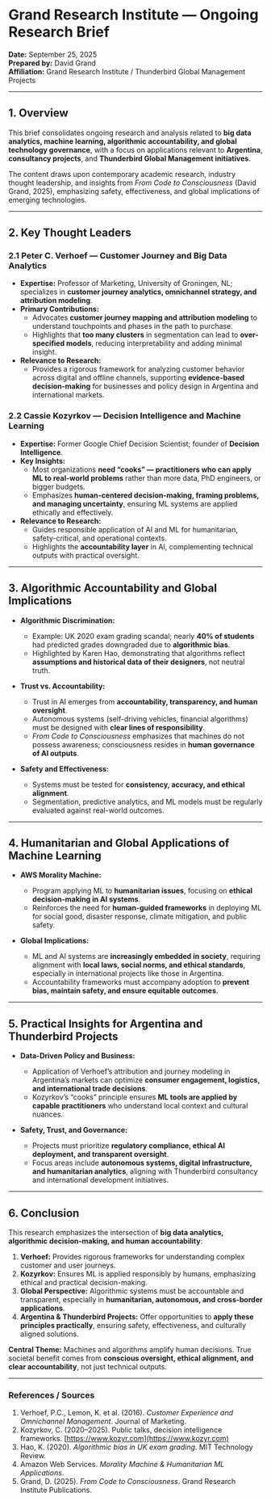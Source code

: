 # Grand Research Institute — Ongoing Research Brief
**Date:** September 25, 2025  
**Prepared by:** David Grand  
**Affiliation:** Grand Research Institute / Thunderbird Global Management Projects

---

## 1. Overview

This brief consolidates ongoing research and analysis related to **big data analytics, machine learning, algorithmic accountability, and global technology governance**, with a focus on applications relevant to **Argentina**, **consultancy projects**, and **Thunderbird Global Management initiatives**.  

The content draws upon contemporary academic research, industry thought leadership, and insights from *From Code to Consciousness* (David Grand, 2025), emphasizing safety, effectiveness, and global implications of emerging technologies.

---

## 2. Key Thought Leaders

### 2.1 Peter C. Verhoef — Customer Journey and Big Data Analytics
- **Expertise:** Professor of Marketing, University of Groningen, NL; specializes in **customer journey analytics, omnichannel strategy, and attribution modeling**.  
- **Primary Contributions:**  
  - Advocates **customer journey mapping and attribution modeling** to understand touchpoints and phases in the path to purchase.  
  - Highlights that **too many clusters** in segmentation can lead to **over-specified models**, reducing interpretability and adding minimal insight.  
- **Relevance to Research:**  
  - Provides a rigorous framework for analyzing customer behavior across digital and offline channels, supporting **evidence-based decision-making** for businesses and policy design in Argentina and international markets.

### 2.2 Cassie Kozyrkov — Decision Intelligence and Machine Learning
- **Expertise:** Former Google Chief Decision Scientist; founder of **Decision Intelligence**.  
- **Key Insights:**  
  - Most organizations **need “cooks” — practitioners who can apply ML to real-world problems** rather than more data, PhD engineers, or bigger budgets.  
  - Emphasizes **human-centered decision-making, framing problems, and managing uncertainty**, ensuring ML systems are applied ethically and effectively.  
- **Relevance to Research:**  
  - Guides responsible application of AI and ML for humanitarian, safety-critical, and operational contexts.  
  - Highlights the **accountability layer** in AI, complementing technical outputs with practical oversight.

---

## 3. Algorithmic Accountability and Global Implications

- **Algorithmic Discrimination:**  
  - Example: UK 2020 exam grading scandal; nearly **40% of students** had predicted grades downgraded due to **algorithmic bias**.  
  - Highlighted by Karen Hao, demonstrating that algorithms reflect **assumptions and historical data of their designers**, not neutral truth.

- **Trust vs. Accountability:**  
  - Trust in AI emerges from **accountability, transparency, and human oversight**.  
  - Autonomous systems (self-driving vehicles, financial algorithms) must be designed with **clear lines of responsibility**.  
  - *From Code to Consciousness* emphasizes that machines do not possess awareness; consciousness resides in **human governance of AI outputs**.

- **Safety and Effectiveness:**  
  - Systems must be tested for **consistency, accuracy, and ethical alignment**.  
  - Segmentation, predictive analytics, and ML models must be regularly evaluated against real-world outcomes.

---

## 4. Humanitarian and Global Applications of Machine Learning

- **AWS Morality Machine:**  
  - Program applying ML to **humanitarian issues**, focusing on **ethical decision-making in AI systems**.  
  - Reinforces the need for **human-guided frameworks** in deploying ML for social good, disaster response, climate mitigation, and public safety.

- **Global Implications:**  
  - ML and AI systems are **increasingly embedded in society**, requiring alignment with **local laws, social norms, and ethical standards**, especially in international projects like those in Argentina.  
  - Accountability frameworks must accompany adoption to **prevent bias, maintain safety, and ensure equitable outcomes**.

---

## 5. Practical Insights for Argentina and Thunderbird Projects

- **Data-Driven Policy and Business:**  
  - Application of Verhoef’s attribution and journey modeling in Argentina’s markets can optimize **consumer engagement, logistics, and international trade decisions**.  
  - Kozyrkov’s “cooks” principle ensures **ML tools are applied by capable practitioners** who understand local context and cultural nuances.

- **Safety, Trust, and Governance:**  
  - Projects must prioritize **regulatory compliance, ethical AI deployment, and transparent oversight**.  
  - Focus areas include **autonomous systems, digital infrastructure, and humanitarian analytics**, aligning with Thunderbird consultancy and international development initiatives.

---

## 6. Conclusion

This research emphasizes the intersection of **big data analytics, algorithmic decision-making, and human accountability**:

1. **Verhoef:** Provides rigorous frameworks for understanding complex customer and user journeys.  
2. **Kozyrkov:** Ensures ML is applied responsibly by humans, emphasizing ethical and practical decision-making.  
3. **Global Perspective:** Algorithmic systems must be accountable and transparent, especially in **humanitarian, autonomous, and cross-border applications**.  
4. **Argentina & Thunderbird Projects:** Offer opportunities to **apply these principles practically**, ensuring safety, effectiveness, and culturally aligned solutions.

**Central Theme:** Machines and algorithms amplify human decisions. True societal benefit comes from **conscious oversight, ethical alignment, and clear accountability**, not just technical outputs.

---

### References / Sources

1. Verhoef, P.C., Lemon, K. et al. (2016). *Customer Experience and Omnichannel Management*. Journal of Marketing.  
2. Kozyrkov, C. (2020–2025). Public talks, decision intelligence frameworks. [https://www.kozyr.com](https://www.kozyr.com)  
3. Hao, K. (2020). *Algorithmic bias in UK exam grading*. MIT Technology Review.  
4. Amazon Web Services. *Morality Machine & Humanitarian ML Applications*.  
5. Grand, D. (2025). *From Code to Consciousness*. Grand Research Institute Publications.
